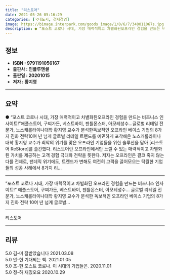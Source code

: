 ```yaml
---
title: "리스토어"
date: 2021-05-26 05:16:29
categories: [국내도서, 경제경영]
image: https://bimage.interpark.com/goods_image/1/0/6/7/340011067s.jpg
description: ● “포스트 코로나 시대, 가장 매력적이고 차별화된오프라인 경험을 만드는 비즈니스 인사이트!”애플스토어, 구찌가든, 베스트바이, 젠틀몬스터, 아모레성수…글로벌 리테일 전문가, 노스캐롤라이나대학 황지영 교수가 분석한독보적인 오프라인 베이스 기업의 8가지 진화 전략10여 년 넘게 글로벌
---
```


## **정보**

- **ISBN : 9791191056167**
- **출판사 : 인플루엔셜**
- **출판일 : 20201015**
- **저자 : 황지영**

------



## **요약**

●  “포스트 코로나 시대, 가장 매력적이고 차별화된오프라인 경험을 만드는 비즈니스 인사이트!”애플스토어, 구찌가든, 베스트바이, 젠틀몬스터, 아모레성수…글로벌 리테일 전문가, 노스캐롤라이나대학 황지영 교수가 분석한독보적인 오프라인 베이스 기업의 8가지 진화 전략10여 년 넘게 글로벌 리테일 트렌드를 예민하게 포착해온 노스캐롤라이나대학 황지영 교수가 최악의 위기를 맞은 오프라인 기업들을 위한 솔루션을 담아 [리스토어 ReStore]를 출간했다. 리스토어란 오프라인에서만 느낄 수 있는 매력적이고 차별화된 가치를 제공하는 고객 경험 극대화 전략을 뜻한다. 저자는 오프라인은 결코 죽지 않는다를 전제로, 팬데믹 위기에도, 트렌드가 변해도 여전히 고객을 끌어모으는 탁월한 기업들의 성공 사례에서 8가지 리...

------

“포스트 코로나 시대, 
가장 매력적이고 차별화된
오프라인 경험을 만드는 비즈니스 인사이트!”
애플스토어, 구찌가든, 베스트바이, 젠틀몬스터, 아모레성수…
글로벌 리테일 전문가, 노스캐롤라이나대학 황지영 교수가 분석한
독보적인 오프라인 베이스 기업의 8가지 진화 전략
10여 년 넘게 글로벌... 

------


리스토어 

------


## **리뷰** 

5.0 김-미 잘받았습니다 2021.03.08 <br/>5.0 안-현 기대되는 책. 2021.01.05 <br/>5.0 조-현 포스트 코로나. 이 시대의 기업들은.  2020.11.01 <br/>5.0 정-하 재밌오요 2020.10.29 <br/>